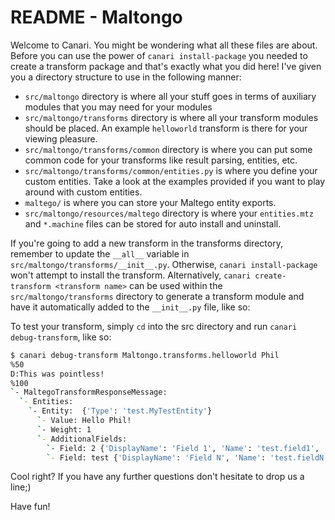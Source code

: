 # README - Maltongo

Welcome to Canari. You might be wondering what all these files are about. Before you can use the power of
`canari install-package` you needed to create a transform package and that's exactly what you did here! I've given you a
directory structure to use in the following manner:

* `src/maltongo` directory is where all your stuff goes in terms of auxiliary modules that you may need for your
  modules
* `src/maltongo/transforms` directory is where all your transform modules should be placed. An example
  `helloworld` transform is there for your viewing pleasure.
* `src/maltongo/transforms/common` directory is where you can put some common code for your transforms like result
  parsing, entities, etc.
* `src/maltongo/transforms/common/entities.py` is where you define your custom entities. Take a look at the
  examples provided if you want to play around with custom entities.
* `maltego/` is where you can store your Maltego entity exports.
* `src/maltongo/resources/maltego` directory is where your `entities.mtz` and `*.machine` files can be stored for auto
  install and uninstall.

If you're going to add a new transform in the transforms directory, remember to update the `__all__` variable in
`src/maltongo/transforms/__init__.py`. Otherwise, `canari install-package` won't attempt to install the transform.
Alternatively, `canari create-transform <transform name>` can be used within the `src/maltongo/transforms` directory
to generate a transform module and have it automatically added to the `__init__.py` file, like so:

To test your transform, simply `cd` into the src directory and run `canari debug-transform`, like so:

```bash
$ canari debug-transform Maltongo.transforms.helloworld Phil
%50
D:This was pointless!
%100
`- MaltegoTransformResponseMessage:
  `- Entities:
    `- Entity:  {'Type': 'test.MyTestEntity'}
      `- Value: Hello Phil!
      `- Weight: 1
      `- AdditionalFields:
        `- Field: 2 {'DisplayName': 'Field 1', 'Name': 'test.field1', 'MatchingRule': 'strict'}
        `- Field: test {'DisplayName': 'Field N', 'Name': 'test.fieldN', 'MatchingRule': 'strict'}
```

Cool right? If you have any further questions don't hesitate to drop us a line;)

Have fun!